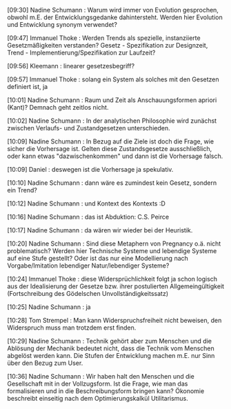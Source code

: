 [09:30] Nadine Schumann : Warum wird immer von Evolution gesprochen, obwohl
m.E. der Entwicklungsgedanke dahintersteht.  Werden hier Evolution und
Entwicklung synonym verwendet?

[09:47] Immanuel Thoke : Werden Trends als spezielle, instanziierte
Gesetzmäßigkeiten verstanden? Gesetz - Spezifikation zur Designzeit, Trend -
Implementierung/Spezifikation zur Laufzeit?

[09:56] Kleemann : linearer gesetzesbegriff?

[09:57] Immanuel Thoke : solang ein System als solches mit den Gesetzen
definiert ist, ja

[10:01] Nadine Schumann : Raum und Zeit als Anschauungsformen apriori (Kant)?
Demnach geht zeitlos nicht.

[10:02] Nadine Schumann : In der analytischen Philosophie wird zunächst
zwischen Verlaufs- und Zustandgesetzen unterschieden.

[10:09] Nadine Schumann : In Bezug auf die Ziele ist doch die Frage, wie
sicher die Vorhersage ist. Gelten diese Zustandsgesetze ausschließlich, oder
kann etwas "dazwischenkommen" und dann ist die Vorhersage falsch.

[10:09] Daniel : deswegen ist die Vorhersage ja spekulativ.

[10:10] Nadine Schumann : dann wäre es zumindest kein Gesetz, sondern ein
Trend?

[10:12] Nadine Schumann : und Kontext des Kontexts :D

[10:16] Nadine Schumann : das ist Abduktion: C.S. Peirce

[10:17] Nadine Schumann : da wären wir wieder bei der Heuristik.

[10:20] Nadine Schumann : Sind diese Metaphern von Pregnancy o.ä. nicht
problematisch? Werden hier Technische Systeme und lebendige Systeme auf eine
Stufe gestellt? Oder ist das nur eine Modellierung nach Vorgabe/Imitation
lebendiger Natur/lebendiger Systeme?

[10:24] Immanuel Thoke : diese Widersprüchlichkeit folgt ja schon logisch aus
der Idealisierung der Gesetze bzw. ihrer postulierten Allgemeingültigkeit
(Fortschreibung des Gödelschen Unvollständigkeitssatz)

[10:25] Nadine Schumann : ja

[10:28] Tom Strempel : Man kann Widerspruchsfreiheit nicht beweisen, den
Widerspruch muss man trotzdem erst finden.

[10:29] Nadine Schumann : Technik gehört aber zum Menschen und die Ablösung
der Mechanik bedeutet nicht, dass die Technik vom Menschen abgelöst werden
kann. Die Stufen der Entwicklung machen m.E. nur Sinn über den Bezug zum User. 

[10:36] Nadine Schumann : Wir haben halt den Menschen und die Gesellschaft mit
in der Vollzugsform. Ist die Frage, wie man das formalisieren und in die
Beschreibungsform bringen kann? Ökonomie beschreibt einseitig nach dem
Optimierungskalkül Utilitarismus.